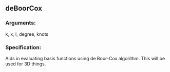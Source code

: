 ## deBoorCox
### Arguments: 
k, x, i, degree, knots
### Specification: 
Aids in evaluating basis functions using de Boor-Cox algorithm. This will be used for 3D things. 

